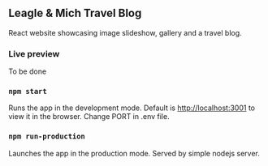 ## Leagle & Mich Travel Blog

React website showcasing image slideshow, gallery and a travel blog.

### Live preview

To be done

### `npm start`

Runs the app in the development mode.
Default is [http://localhost:3001](http://localhost:3001) to view it in the browser.
Change PORT in .env file.

### `npm run-production`

Launches the app in the production mode.
Served by simple nodejs server.
